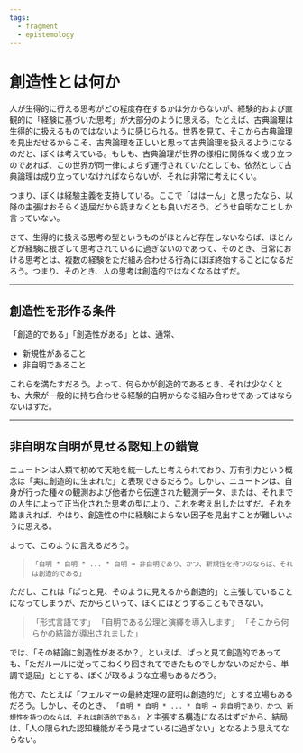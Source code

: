```yaml
---
tags:
  - fragment
  - epistemology
---
```

# 創造性とは何か

人が生得的に行える思考がどの程度存在するかは分からないが、経験的および直観的に「経験に基づいた思考」が大部分のように思える。たとえば、古典論理は生得的に扱えるものではないように感じられる。世界を見て、そこから古典論理を見出だせるからこそ、古典論理を正しいと思って古典論理を扱えるようになるのだと、ぼくは考えている。もしも、古典論理が世界の様相に関係なく成り立つのであれば、この世界が同一律によらず運行されていたとしても、依然として古典論理は成り立っていなければならないが、それは非常に考えにくい。

つまり、ぼくは経験主義を支持している。ここで「ははーん」と思ったなら、以降の主張はおそらく退屈だから読まなくとも良いだろう。どうせ自明なことしか言っていない。

さて、生得的に扱える思考の型というものがほとんど存在しないならば、ほとんどが経験に根ざして思考されているに過ぎないのであって、そのとき、日常における思考とは、複数の経験をただ組み合わせる行為にほぼ終始することになるだろう。つまり、そのとき、人の思考は創造的ではなくなるはずだ。

---

## 創造性を形作る条件

「創造的である」「創造性がある」とは、通常、

- 新規性があること
- 非自明であること

これらを満たすだろう。よって、何らかが創造的であるとき、それは少なくとも、大衆が一般的に持ち合わせる経験的自明からなる組み合わせであってはならないはずだ。

---

## 非自明な自明が見せる認知上の錯覚

ニュートンは人類で初めて天地を統一したと考えられており、万有引力という概念は「実に創造的に生まれた」と表現できるだろう。しかし、ニュートンは、自身が行った種々の観測および他者から伝達された観測データ、または、それまでの人生によって正当化された思考の型により、これを考え出したはずだ。それを踏まえれば、やはり、創造性の中に経験によらない因子を見出すことが難しいように思える。

よって、このように言えるだろう。

> ``「自明 * 自明 * ... * 自明 → 非自明であり、かつ、新規性を持つのならば、それは創造的である」``
 
ただし、これは「ぱっと見、そのように見えるから創造的」と主張していることになってしまうが、だからといって、ぼくにはどうすることもできない。

> 「形式言語です」
> 「自明である公理と演繹を導入します」
> 「そこから何らかの結論が導出されました」

 では、「その結論に創造性があるか？」といえば、ぱっと見て創造的であっても、「ただルールに従ってこねくり回されてできたものでしかないのだから、単調で退屈」ととする、ぼくが取るような立場もあるだろう。

他方で、たとえば「フェルマーの最終定理の証明は創造的だ」とする立場もあるだろう。しかし、そのとき、 ``「自明 * 自明 * ... * 自明 → 非自明であり、かつ、新規性を持つのならば、それは創造的である」`` と主張する構造になるはずだから、結局は、「人の限られた認知機能がそう見せているに過ぎない」となるよう思えてならない。